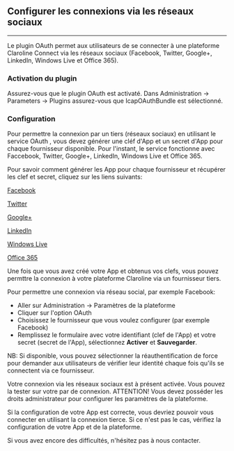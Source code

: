 ## Configurer les connexions via les réseaux sociaux
---

Le plugin OAuth permet aux utilisateurs de se connecter à une plateforme Claroline Connect via les réseaux sociaux (Facebook, Twitter, Google+, LinkedIn, Windows Live et Office 365).

### Activation du plugin

Assurez-vous que le plugin OAuth est activaté. Dans Administration -> Parameters -> Plugins assurez-vous que IcapOAuthBundle est sélectionné.

### Configuration

Pour permettre la connexion par un tiers (réseaux sociaux) en utilisant le service OAuth , vous devez générer une cléf d'App et un secret d'App pour chaque fournisseur disponible. Pour l'instant, le service fonctionne avec Faccebook, Twitter, Google+, LinkedIn, Windows Live et Office 365.

Pour savoir comment générer les App pour chaque fournisseur et récupérer les clef et secret, cliquez sur les liens suivants:

[Facebook](facebook.md "Connexion via Facebook")

[Twitter](twitter.md "Connexion via Twitter")

[Google+](google.md "Connexion via Google+")

[LinkedIn](linkedin.md "Connexion via LinkedIn")

[Windows Live](windows.md "Connexion via Windows Live")

[Office 365](office.md "Connexion via Office 365")


Une fois que vous avez créé votre App et obtenus vos clefs, vous pouvez permttre la connexion à votre plateforme Claroline via un fournisseur tiers.

Pour permettre une connexion via réseau social, par exemple Facebook:

* Aller sur Administration -> Paramètres de la plateforme
* Cliquer sur l'option OAuth
* Choisissez le fournisseur que vous voulez configurer (par exemple Facebook)
* Remplissez le formulaire avec votre identifiant (clef de l'App) et votre secret (secret de l'App), sélectionnez **Activer** et **Sauvegarder**.

NB: Si disponible, vous pouvez sélectionner la réauthentification de force pour demander aux utilisateurs de vérifier leur identité chaque fois qu'ils se connectent via ce fournisseur.

Votre connexion via les réseaux sociaux est à présent activée. Vous pouvez la tester sur votre par de connexion.
ATTENTION! Vous devez posséder les droits administrateur pour configurer les paramètres de la plateforme.

Si la configuration de votre App est correcte, vous devriez pouvoir vous connecter en utilisant la connexion tierce. Si ce n'est pas le cas, vérifiez la configuration de votre App et de la plateforme.

Si vous avez encore des difficultés, n'hésitez pas à nous contacter.